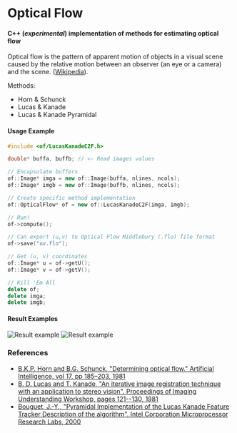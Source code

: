 # Optical Flow
#### C++ (_experimental_) implementation of methods for estimating optical flow

Optical flow is the pattern of apparent motion of objects in a visual scene caused by the relative motion between an observer (an eye or a camera) and the scene. ([Wikipedia](https://en.wikipedia.org/wiki/Optical_flow/)).

Methods:
* Horn & Schunck
* Lucas & Kanade
* Lucas & Kanade Pyramidal

#### Usage Example
```cpp
#include <of/LucasKanadeC2F.h>

double* buffa, buffb; // <- Read images values

// Encapsulate buffers
of::Image* imga = new of::Image(buffa, nlines, ncols);
of::Image* imgb = new of::Image(buffb, nlines, ncols);

// Create specific method implementation
of::OpticalFlow* of = new of::LucasKanadeC2F(imga, imgb);

// Run!
of->compute();

// Can export (u,v) to Optical Flow Middlebury (.flo) file format
of->save("uv.flo");

// Get (u, v) coordinates
of::Image* u = of->getU();
of::Image* v = of->getV();

// Kill 'Em All
delete of;
delete imga;
delete imgb;
```

#### Result Examples
![Result example](https://github.com/uba/of/wiki/images/lkc2f-flow.png)
![Result example](https://github.com/uba/of/wiki/images/lkc2f-animation-Backyard.gif)

### References
* [B.K.P. Horn and B.G. Schunck, "Determining optical flow." Artificial Intelligence, vol 17, pp 185–203, 1981](http://dspace.mit.edu/handle/1721.1/6337)
* [B. D. Lucas and T. Kanade, "An iterative image registration technique with an application to stereo vision". Proceedings of Imaging Understanding Workshop, pages 121--130, 1981]( http://www-cse.ucsd.edu/classes/sp02/cse252/lucaskanade81.pdf)
* [Bouguet, J.-Y., "Pyramidal Implementation of the Lucas Kanade Feature Tracker Description of the algorithm". Intel Corporation Microprocessor Research Labs, 2000](http://robots.stanford.edu/cs223b04/algo_tracking.pdf)
